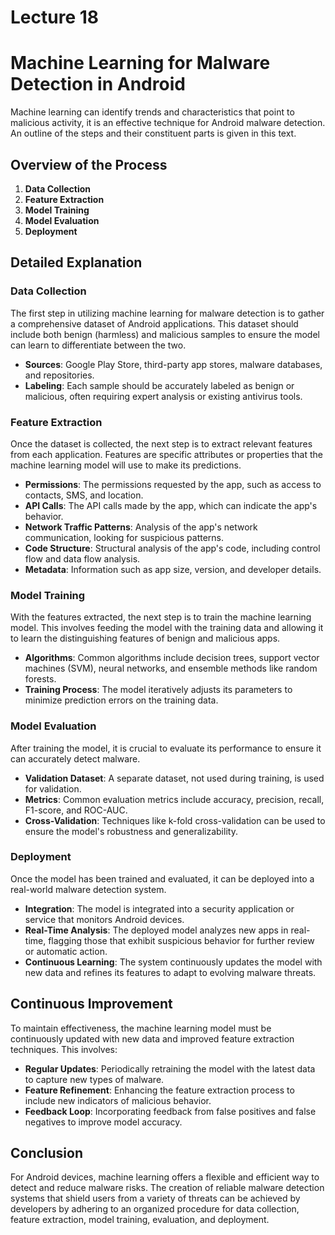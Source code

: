 # Lecture 18

# Machine Learning for Malware Detection in Android

Machine learning can identify trends and characteristics that point to malicious activity, it is an effective technique for Android malware detection. An outline of the steps and their constituent parts is given in this text.


## Overview of the Process

1. **Data Collection**
2. **Feature Extraction**
3. **Model Training**
4. **Model Evaluation**
5. **Deployment**

## Detailed Explanation

### Data Collection

The first step in utilizing machine learning for malware detection is to gather a comprehensive dataset of Android applications. This dataset should include both benign (harmless) and malicious samples to ensure the model can learn to differentiate between the two.

- **Sources**: Google Play Store, third-party app stores, malware databases, and repositories.
- **Labeling**: Each sample should be accurately labeled as benign or malicious, often requiring expert analysis or existing antivirus tools.

### Feature Extraction

Once the dataset is collected, the next step is to extract relevant features from each application. Features are specific attributes or properties that the machine learning model will use to make its predictions.

- **Permissions**: The permissions requested by the app, such as access to contacts, SMS, and location.
- **API Calls**: The API calls made by the app, which can indicate the app's behavior.
- **Network Traffic Patterns**: Analysis of the app's network communication, looking for suspicious patterns.
- **Code Structure**: Structural analysis of the app's code, including control flow and data flow analysis.
- **Metadata**: Information such as app size, version, and developer details.

### Model Training

With the features extracted, the next step is to train the machine learning model. This involves feeding the model with the training data and allowing it to learn the distinguishing features of benign and malicious apps.

- **Algorithms**: Common algorithms include decision trees, support vector machines (SVM), neural networks, and ensemble methods like random forests.
- **Training Process**: The model iteratively adjusts its parameters to minimize prediction errors on the training data.

### Model Evaluation

After training the model, it is crucial to evaluate its performance to ensure it can accurately detect malware.

- **Validation Dataset**: A separate dataset, not used during training, is used for validation.
- **Metrics**: Common evaluation metrics include accuracy, precision, recall, F1-score, and ROC-AUC.
- **Cross-Validation**: Techniques like k-fold cross-validation can be used to ensure the model's robustness and generalizability.

### Deployment

Once the model has been trained and evaluated, it can be deployed into a real-world malware detection system.

- **Integration**: The model is integrated into a security application or service that monitors Android devices.
- **Real-Time Analysis**: The deployed model analyzes new apps in real-time, flagging those that exhibit suspicious behavior for further review or automatic action.
- **Continuous Learning**: The system continuously updates the model with new data and refines its features to adapt to evolving malware threats.

## Continuous Improvement

To maintain effectiveness, the machine learning model must be continuously updated with new data and improved feature extraction techniques. This involves:

- **Regular Updates**: Periodically retraining the model with the latest data to capture new types of malware.
- **Feature Refinement**: Enhancing the feature extraction process to include new indicators of malicious behavior.
- **Feedback Loop**: Incorporating feedback from false positives and false negatives to improve model accuracy.

## Conclusion

For Android devices, machine learning offers a flexible and efficient way to detect and reduce malware risks. The creation of reliable malware detection systems that shield users from a variety of threats can be achieved by developers by adhering to an organized procedure for data collection, feature extraction, model training, evaluation, and deployment.

